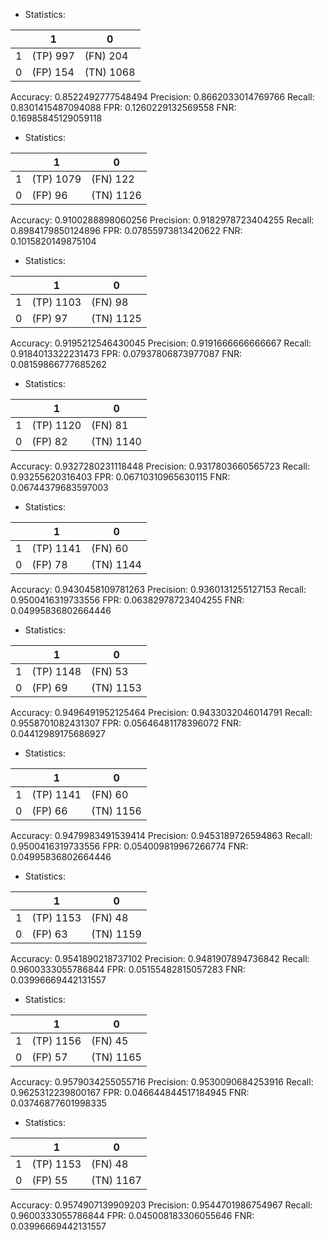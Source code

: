 * Statistics: 

|          |    1     |    0     |
|----------|----------|----------|
|    1     | (TP) 997 | (FN) 204 |
|    0     | (FP) 154 |(TN) 1068 |
Accuracy: 0.8522492777548494
Precision: 0.8662033014769766
Recall: 0.8301415487094088
FPR: 0.1260229132569558
FNR: 0.16985845129059118
* Statistics: 

|          |    1     |    0     |
|----------|----------|----------|
|    1     |(TP) 1079 | (FN) 122 |
|    0     | (FP) 96  |(TN) 1126 |
Accuracy: 0.9100288898060256
Precision: 0.9182978723404255
Recall: 0.8984179850124896
FPR: 0.07855973813420622
FNR: 0.1015820149875104
* Statistics: 

|          |    1     |    0     |
|----------|----------|----------|
|    1     |(TP) 1103 | (FN) 98  |
|    0     | (FP) 97  |(TN) 1125 |
Accuracy: 0.9195212546430045
Precision: 0.9191666666666667
Recall: 0.9184013322231473
FPR: 0.07937806873977087
FNR: 0.08159866777685262
* Statistics: 

|          |    1     |    0     |
|----------|----------|----------|
|    1     |(TP) 1120 | (FN) 81  |
|    0     | (FP) 82  |(TN) 1140 |
Accuracy: 0.9327280231118448
Precision: 0.9317803660565723
Recall: 0.93255620316403
FPR: 0.06710310965630115
FNR: 0.06744379683597003
* Statistics: 

|          |    1     |    0     |
|----------|----------|----------|
|    1     |(TP) 1141 | (FN) 60  |
|    0     | (FP) 78  |(TN) 1144 |
Accuracy: 0.9430458109781263
Precision: 0.9360131255127153
Recall: 0.9500416319733556
FPR: 0.06382978723404255
FNR: 0.04995836802664446
* Statistics: 

|          |    1     |    0     |
|----------|----------|----------|
|    1     |(TP) 1148 | (FN) 53  |
|    0     | (FP) 69  |(TN) 1153 |
Accuracy: 0.9496491952125464
Precision: 0.9433032046014791
Recall: 0.9558701082431307
FPR: 0.05646481178396072
FNR: 0.04412989175686927
* Statistics: 

|          |    1     |    0     |
|----------|----------|----------|
|    1     |(TP) 1141 | (FN) 60  |
|    0     | (FP) 66  |(TN) 1156 |
Accuracy: 0.9479983491539414
Precision: 0.9453189726594863
Recall: 0.9500416319733556
FPR: 0.054009819967266774
FNR: 0.04995836802664446
* Statistics: 

|          |    1     |    0     |
|----------|----------|----------|
|    1     |(TP) 1153 | (FN) 48  |
|    0     | (FP) 63  |(TN) 1159 |
Accuracy: 0.9541890218737102
Precision: 0.9481907894736842
Recall: 0.9600333055786844
FPR: 0.05155482815057283
FNR: 0.03996669442131557
* Statistics: 

|          |    1     |    0     |
|----------|----------|----------|
|    1     |(TP) 1156 | (FN) 45  |
|    0     | (FP) 57  |(TN) 1165 |
Accuracy: 0.9579034255055716
Precision: 0.9530090684253916
Recall: 0.9625312239800167
FPR: 0.046644844517184945
FNR: 0.03746877601998335
* Statistics: 

|          |    1     |    0     |
|----------|----------|----------|
|    1     |(TP) 1153 | (FN) 48  |
|    0     | (FP) 55  |(TN) 1167 |
Accuracy: 0.9574907139909203
Precision: 0.9544701986754967
Recall: 0.9600333055786844
FPR: 0.045008183306055646
FNR: 0.03996669442131557
